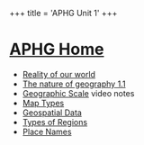 +++
 title = 'APHG Unit 1'
+++
# [APHG Home](./../aphg-home/)

 - [Reality of our world](./../reality-of-our-world/)
 - [The nature of geography 1.1](./../the-nature-of-geography-1.1/)
 - [Geographic Scale](./../geographic-scale/) video notes
 - [Map Types](./../map-types/)
 - [Geospatial Data](./../geospatial-data/)
 - [Types of Regions](./../types-of-regions/)
 - [Place Names](./../place-names/)

